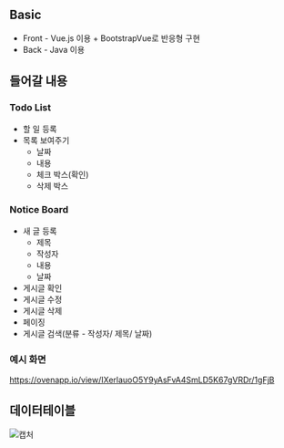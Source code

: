 ## Basic

- Front - Vue.js 이용 + BootstrapVue로 반응형 구현
- Back - Java 이용



## 들어갈 내용

### Todo List

- 할 일 등록
- 목록 보여주기
  - 날짜
  - 내용
  - 체크 박스(확인)
  - 삭제 박스



### Notice Board

- 새 글 등록
  - 제목
  - 작성자
  - 내용
  - 날짜
- 게시글 확인
- 게시글 수정
- 게시글 삭제
- 페이징
- 게시글 검색(분류 - 작성자/ 제목/ 날짜)



### 예시 화면

https://ovenapp.io/view/IXerlauoO5Y9yAsFvA4SmLD5K67gVRDr/1gFjB



## 데이터테이블

![캡처](https://user-images.githubusercontent.com/58586525/103740045-e3caaa80-5039-11eb-9421-a43f0002545a.PNG)

